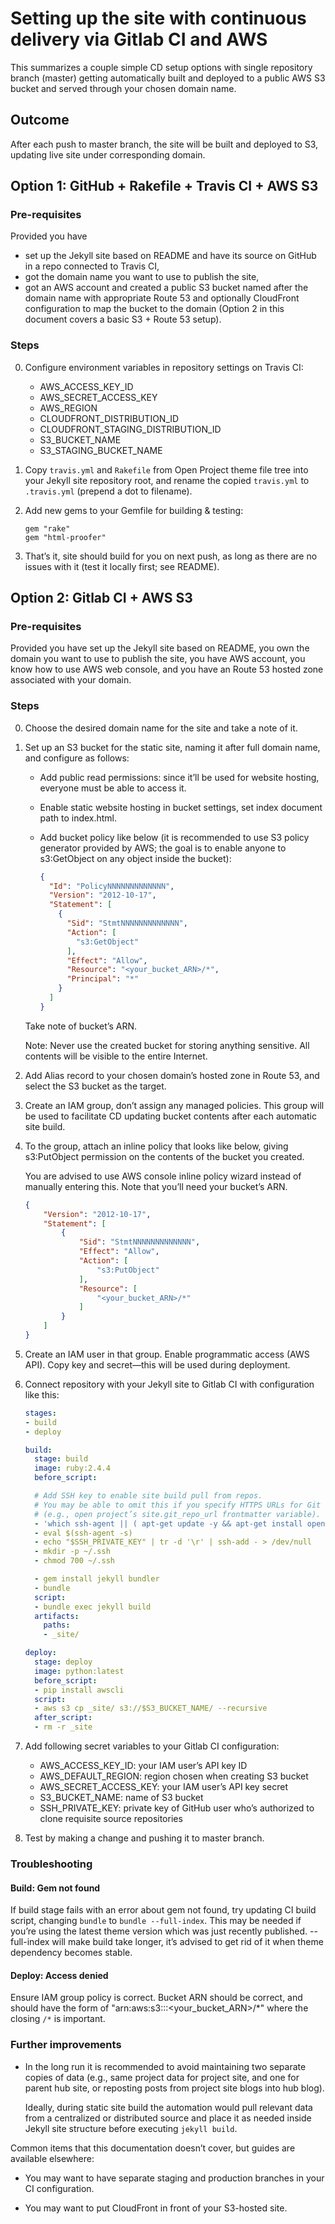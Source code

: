 # Setting up the site with continuous delivery via Gitlab CI and AWS

This summarizes a couple simple CD setup options
with single repository branch (master) getting automatically
built and deployed to a public AWS S3 bucket
and served through your chosen domain name.

## Outcome

After each push to master branch, the site will be built and deployed to S3,
updating live site under corresponding domain.

## Option 1: GitHub + Rakefile + Travis CI + AWS S3

### Pre-requisites

Provided you have

* set up the Jekyll site based on README and have its source on GitHub
  in a repo connected to Travis CI,
* got the domain name you want to use to publish the site,
* got an AWS account and created a public S3 bucket
  named after the domain name
  with appropriate Route 53 and optionally CloudFront configuration
  to map the bucket to the domain
  (Option 2 in this document covers a basic S3 + Route 53 setup).

### Steps

0. Configure environment variables in repository settings on Travis CI:

   - AWS_ACCESS_KEY_ID
   - AWS_SECRET_ACCESS_KEY
   - AWS_REGION
   - CLOUDFRONT_DISTRIBUTION_ID
   - CLOUDFRONT_STAGING_DISTRIBUTION_ID
   - S3_BUCKET_NAME
   - S3_STAGING_BUCKET_NAME

1. Copy `travis.yml` and `Rakefile` from Open Project theme file tree
   into your Jekyll site repository root, and rename the copied
   `travis.yml` to `.travis.yml` (prepend a dot to filename).

2. Add new gems to your Gemfile for building & testing:

   ```
   gem "rake"
   gem "html-proofer"
   ```

3. That’s it, site should build for you on next push, as long as there
   are no issues with it (test it locally first; see README).

## Option 2: Gitlab CI + AWS S3

### Pre-requisites

Provided you have set up the Jekyll site based on README,
you own the domain you want to use to publish the site,
you have AWS account, you know how to use AWS web console,
and you have an Route 53 hosted zone associated with your domain.

### Steps

0. Choose the desired domain name for the site and take a note of it.

1. Set up an S3 bucket for the static site, naming it after full domain name,
   and configure as follows:

   - Add public read permissions: since it’ll be used for website hosting,
     everyone must be able to access it.

   - Enable static website hosting in bucket settings,
     set index document path to index.html.

   - Add bucket policy like below (it is recommended to use S3 policy generator
     provided by AWS; the goal is to enable anyone to s3:GetObject
     on any object inside the bucket):

      ```json
      {
        "Id": "PolicyNNNNNNNNNNNNN",
        "Version": "2012-10-17",
        "Statement": [
          {
            "Sid": "StmtNNNNNNNNNNNNN",
            "Action": [
              "s3:GetObject"
            ],
            "Effect": "Allow",
            "Resource": "<your_bucket_ARN>/*",
            "Principal": "*"
          }
        ]
      }
      ```

    Take note of bucket’s ARN.

    Note: Never use the created bucket for storing anything sensitive.
    All contents will be visible to the entire Internet.

2. Add Alias record to your chosen domain’s hosted zone in Route 53,
   and select the S3 bucket as the target.

3. Create an IAM group, don’t assign any managed policies.
   This group will be used to facilitate CD updating bucket contents after each
   automatic site build.

4. To the group, attach an inline policy that looks like below,
   giving s3:PutObject permission on the contents of the bucket you created.
   
   You are advised to use AWS console inline policy wizard instead of
   manually entering this.  Note that you’ll need your bucket’s ARN.
   
   ```json
   {
       "Version": "2012-10-17",
       "Statement": [
           {
               "Sid": "StmtNNNNNNNNNNNNN",
               "Effect": "Allow",
               "Action": [
                   "s3:PutObject"
               ],
               "Resource": [
                   "<your_bucket_ARN>/*"
               ]
           }
       ]
   }
   ```

5. Create an IAM user in that group. Enable programmatic access (AWS API).
   Copy key and secret—this will be used during deployment.

6. Connect repository with your Jekyll site to Gitlab CI with configuration like this:

   ```yaml
   stages:
   - build
   - deploy
   
   build:
     stage: build
     image: ruby:2.4.4
     before_script:

     # Add SSH key to enable site build pull from repos.
     # You may be able to omit this if you specify HTTPS URLs for Git repos
     # (e.g., open project’s site.git_repo_url frontmatter variable).
     - 'which ssh-agent || ( apt-get update -y && apt-get install openssh-client -y )'
     - eval $(ssh-agent -s)
     - echo "$SSH_PRIVATE_KEY" | tr -d '\r' | ssh-add - > /dev/null
     - mkdir -p ~/.ssh
     - chmod 700 ~/.ssh

     - gem install jekyll bundler
     - bundle
     script:
     - bundle exec jekyll build
     artifacts:
       paths:
       - _site/
   
   deploy:
     stage: deploy
     image: python:latest
     before_script:
     - pip install awscli
     script:
     - aws s3 cp _site/ s3://$S3_BUCKET_NAME/ --recursive
     after_script:
     - rm -r _site
   ```

7. Add following secret variables to your Gitlab CI configuration:

   - AWS_ACCESS_KEY_ID: your IAM user’s API key ID
   - AWS_DEFAULT_REGION: region chosen when creating S3 bucket
   - AWS_SECRET_ACCESS_KEY: your IAM user’s API key secret
   - S3_BUCKET_NAME: name of S3 bucket
   - SSH_PRIVATE_KEY: private key of GitHub user who’s authorized to clone
     requisite source repositories

8. Test by making a change and pushing it to master branch.

### Troubleshooting

#### Build: Gem not found

If build stage fails with an error about gem not found,
try updating CI build script, changing `bundle` to `bundle --full-index`.
This may be needed if you’re using the latest theme version which
was just recently published. --full-index will make build take longer,
it’s advised to get rid of it when theme dependency becomes stable.

#### Deploy: Access denied

Ensure IAM group policy is correct. Bucket ARN should be correct,
and should have the form of "arn:aws:s3:::<your_bucket_ARN>/*"
where the closing `/*` is important.

### Further improvements

- In the long run it is recommended to avoid maintaining two separate copies
  of data (e.g., same project data for project site, and one for parent hub site,
  or reposting posts from project site blogs into hub blog).
  
  Ideally, during static site build the automation would pull relevant data
  from a centralized or distributed source and place it as needed
  inside Jekyll site structure before executing `jekyll build`.

Common items that this documentation doesn’t cover,
but guides are available elsewhere:

- You may want to have separate staging and production branches in your
  CI configuration.

- You may want to put CloudFront in front of your S3-hosted site.
